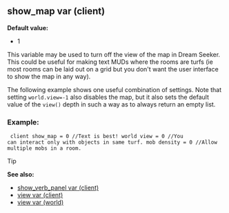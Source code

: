 ## show_map var (client)

**Default value:**
+   1


This variable may be used to turn off the view of the map in
Dream Seeker. This could be useful for making text MUDs where the rooms
are turfs (ie most rooms can be laid out on a grid but you don\'t want
the user interface to show the map in any way). 

The following
example shows one useful combination of settings. Note that setting
`world.view=-1` also disables the map, but it also sets the default
value of the `view()` depth in such a way as to always return an empty
list.
### Example:

```dm
 client show_map = 0 //Text is best! world view = 0 //You
can interact only with objects in same turf. mob density = 0 //Allow
multiple mobs in a room. 
```


> [!TIP] 
> **See also:**
> +   [show_verb_panel var (client)](/ref/client/var/show_verb_panel.md) 
> +   [view var (client)](/ref/client/var/view.md) 
> +   [view var (world)](/ref/world/var/view.md) 